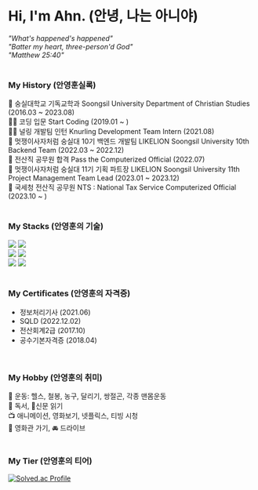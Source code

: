 # Hi, I'm Ahn. (안녕, 나는 아니야)
<i>"What's happened's happened"<br>
"Batter my heart, three-person'd God"<br>
"Matthew 25:40"</i>
<br><br>
### My History (안영훈실록)
🏫 숭실대학교 기독교학과 Soongsil University Department of Christian Studies (2016.03 ~ 2023.08)
<br>
👨‍💻 코딩 입문 Start Coding (2019.01 ~ )
<br>
👨‍💻 널링 개발팀 인턴 Knurling Development Team Intern (2021.08)
<br>
🦁 멋쟁이사자처럼 숭실대 10기 백엔드 개발팀 LIKELION Soongsil University 10th Backend Team (2022.03 ~ 2022.12)
<br>
💯 전산직 공무원 합격 Pass the Computerized Official (2022.07)
<br>
🦁 멋쟁이사자처럼 숭실대 11기 기획 파트장 LIKELION Soongsil University 11th Project Management Team Lead (2023.01 ~ 2023.12)
<br>
🏢 국세청 전산직 공무원 NTS : National Tax Service Computerized Official (2023.10 ~ )
<br>
<br>


### My Stacks (안영훈의 기술)
<div>
<img src="https://img.shields.io/badge/java-007396?style=for-the-badge&logo=java&logoColor=white">
<img src="https://img.shields.io/badge/python-3776AB?style=for-the-badge&logo=python&logoColor=white">
</div>
<div>
<img src="https://img.shields.io/badge/spring-6DB33F?style=for-the-badge&logo=spring&logoColor=white">
<img src="https://img.shields.io/badge/django-092E20?style=for-the-badge&logo=django&logoColor=white">
</div>
<div>
<img src="https://img.shields.io/badge/mysql-4479A1?style=for-the-badge&logo=mysql&logoColor=white">
<img src="https://img.shields.io/badge/mariaDB-003545?style=for-the-badge&logo=mariaDB&logoColor=white"> 
</div>
<br>

### My Certificates (안영훈의 자격증)
- 정보처리기사 (2021.06)
- SQLD (2022.12.02)
- 전산회계2급 (2017.10)
- 공수기본자격증 (2018.04)
<br>

### My Hobby (안영훈의 취미)
💪 운동: 헬스, 철봉, 농구, 달리기, 쌍절곤, 각종 맨몸운동
<br>
📖 독서, 📰신문 읽기
<br>
📺 애니메이션, 영화보기, 넷플릭스, 티빙 시청
<br>
🎥 영화관 가기, 🚘 드라이브
<br>
<br>

### My Tier (안영훈의 티어)
[![Solved.ac Profile](http://mazassumnida.wtf/api/v2/generate_badge?boj=dksdudgns312)](https://solved.ac/dksdudgns312/)

